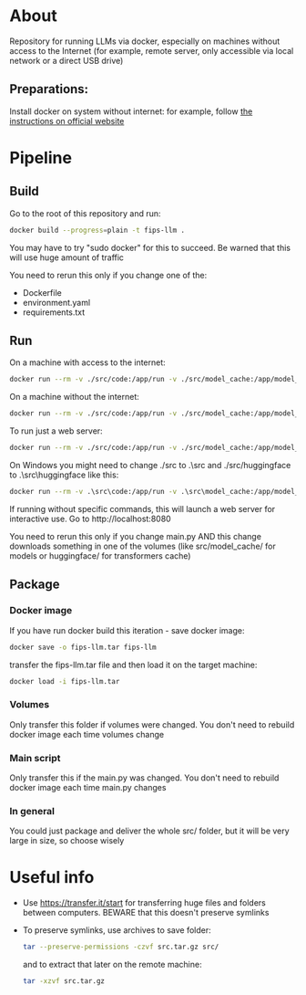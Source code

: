 # About

Repository for running LLMs via docker, especially on machines without access to the Internet (for example, remote server, only accessible via local network or a direct USB drive)

## Preparations:

Install docker on system without internet: for example, follow [the instructions on official website](https://docs.docker.com/engine/install/binaries/#install-daemon-and-client-binaries-on-linux)

# Pipeline

## Build

Go to the root of this repository and run:

```bash
docker build --progress=plain -t fips-llm .
```

You may have to try "sudo docker" for this to succeed. Be warned that this will use huge amount of traffic

You need to rerun this only if you change one of the:

- Dockerfile
- environment.yaml
- requirements.txt

## Run

On a machine with access to the internet:

```bash
docker run --rm -v ./src/code:/app/run -v ./src/model_cache:/app/model_cache -v ./src/huggingface:/root/.cache/huggingface -p 8080:8080 --gpus all fips-llm python -u -c 'from ai import Models; print(Models.process(model_name='\''Qwen/Qwen3-0.6B'\'', max_new_tokens=32768, prompt='\''Answer shortly: what is 2+2*2?'\''))'
```

On a machine without the internet:

```bash
docker run --rm -v ./src/code:/app/run -v ./src/model_cache:/app/model_cache -v ./src/huggingface:/root/.cache/huggingface -p 8080:8080 --gpus all fips-llm /bin/bash -c "HF_HUB_OFFLINE=1 python -u -c 'from ai import Models; print(Models.process(model_name='\''Qwen/Qwen3-0.6B'\'', max_new_tokens=32768, prompt='\''Answer shortly: what is 2+2*2?'\''))'"
```

To run just a web server:

```bash
docker run --rm -v ./src/code:/app/run -v ./src/model_cache:/app/model_cache -v ./src/huggingface:/root/.cache/huggingface -p 8080:8080 --gpus all fips-llm /bin/bash -c "HF_HUB_OFFLINE=1 uvicorn main:app --host 0.0.0.0 --port 8080"
```

On Windows you might need to change ./src to .\src and ./src/huggingface to .\src\huggingface like this:

```bash
docker run --rm -v .\src\code:/app/run -v .\src\model_cache:/app/model_cache -v .\src\huggingface:/root/.cache/huggingface -p 8080:8080 --gpus all fips-llm python -u -c 'from ai import Models; print(Models.process(model_name="""Qwen/Qwen3-0.6B""", max_new_tokens=32768, prompt="""Answer shortly: what is 2+2*2?"""))'
```

If running without specific commands, this will launch a web server for interactive use. Go to http://localhost:8080

You need to rerun this only if you change main.py AND this change downloads something in one of the volumes (like src/model_cache/ for models or huggingface/ for transformers cache)

## Package

### Docker image

If you have run docker build this iteration - save docker image:

```bash
docker save -o fips-llm.tar fips-llm
```

transfer the fips-llm.tar file and then load it on the target machine:

```bash
docker load -i fips-llm.tar
```

### Volumes

Only transfer this folder if volumes were changed. You don't need to rebuild docker image each time volumes change

### Main script

Only transfer this if the main.py was changed. You don't need to rebuild docker image each time main.py changes

### In general

You could just package and deliver the whole src/ folder, but it will be very large in size, so choose wisely

# Useful info

- Use https://transfer.it/start for transferring huge files and folders between computers. BEWARE that this doesn't preserve symlinks

- To preserve symlinks, use archives to save folder:

  ```bash
  tar --preserve-permissions -czvf src.tar.gz src/
  ```

  and to extract that later on the remote machine:

  ```bash
  tar -xzvf src.tar.gz
  ```

